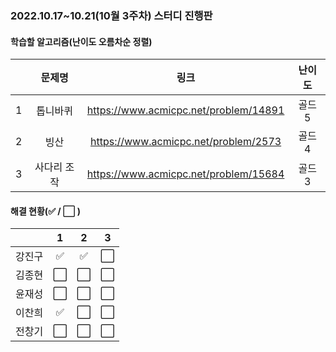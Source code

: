 ### 2022.10.17~10.21(10월 3주차) 스터디 진행판

#### 학습할 알고리즘(난이도 오름차순 정렬)

|      |   문제명    |                 링크                  | 난이도 |
| :--: | :---------: | :-----------------------------------: | :----: |
|  1   |  톱니바퀴   | https://www.acmicpc.net/problem/14891 | 골드 5 |
|  2   |    빙산     | https://www.acmicpc.net/problem/2573  | 골드 4 |
|  3   | 사다리 조작 | https://www.acmicpc.net/problem/15684 | 골드 3 |

#### 해결 현황(:white_check_mark: / :white_large_square:  )

|        |          1           |          2           |          3           |
| :----: | :------------------: | :------------------: | :------------------: |
| 강진구 | :white_check_mark: | :white_check_mark: | :white_large_square: |
| 김종현 | :white_large_square: | :white_large_square: | :white_large_square: |
|  윤재성  | :white_large_square: | :white_large_square: | :white_large_square: |
| 이찬희 | :white_check_mark: | :white_large_square: | :white_large_square: |
| 전창기 |  :white_large_square:  |  :white_large_square:  |  :white_large_square:  |

